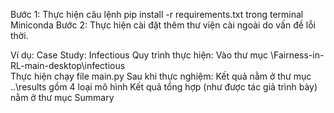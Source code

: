 Bước 1: Thực hiện câu lệnh pip install -r requirements.txt trong terminal Miniconda
Bước 2: Thực hiện cài đặt thêm thư viện cài ngoài do vấn đề lỗi thời.

Ví dụ: 
Case Study: Infectious
Quy trình thực hiện: 
Vào thư mục \Fairness-in-RL-main-desktop\infectious\
Thực hiện chạy file main.py
Sau khi thực nghiệm:
Kết quả nằm ở thư mục ..\results gồm 4 loại mô hình
Kết quả tổng hợp (như được tác giả trình bày) nằm ở thư mục Summary
